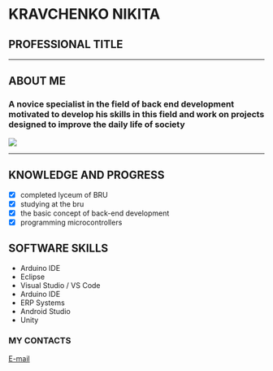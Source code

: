 # KRAVCHENKO NIKITA
## PROFESSIONAL TITLE
***
## ABOUT ME
### A novice specialist in the field of back end development  motivated to develop his skills in this field  and work on projects designed to improve the daily life of society
![](ava.jpg)
***
## KNOWLEDGE AND PROGRESS
- [x] completed lyceum of BRU
- [x] studying at the bru
- [x] the basic concept of back-end development
- [x] programming microcontrollers
## SOFTWARE SKILLS
+ Arduino IDE
+ Eclipse
+ Visual Studio / VS Code
+ Arduino IDE
+ ERP Systems
+ Android Studio
+ Unity
### MY CONTACTS
[E-mail](https://mail.google.com/mail/u/0/#search/nikitakosmochev957%40gmail.com)


